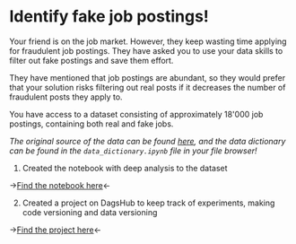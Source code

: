 

# Identify fake job postings!
Your friend is on the job market. However, they keep wasting time applying for fraudulent job postings. They have asked you to use your data skills to filter out fake postings and save them effort.

They have mentioned that job postings are abundant, so they would prefer that your solution risks filtering out real posts if it decreases the number of fraudulent posts they apply to.

You have access to a dataset consisting of approximately 18'000 job postings, containing both real and fake jobs.

_The original source of the data can be found [here](https://www.kaggle.com/datasets/whenamancodes/real-or-fake-jobs), and the data dictionary can be found in the `data_dictionary.ipynb` file in your file browser!_


1. Created the notebook with deep analysis to the dataset

->[Find the notebook here](notebook.ipynb)<-

2. Created a project on DagsHub to keep track of experiments, making code versioning and data versioning

->[Find the project here](https://dagshub.com/tiagopatriciosantos/Fake_job_postings)<-
